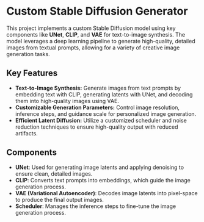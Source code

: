 # Custom Stable Diffusion Generator

This project implements a custom Stable Diffusion model using key components like **UNet**, **CLIP**, and **VAE** for text-to-image synthesis. The model leverages a deep learning pipeline to generate high-quality, detailed images from textual prompts, allowing for a variety of creative image generation tasks.

## Key Features

- **Text-to-Image Synthesis:** Generate images from text prompts by embedding text with CLIP, generating latents with UNet, and decoding them into high-quality images using VAE.
- **Customizable Generation Parameters:** Control image resolution, inference steps, and guidance scale for personalized image generation.
- **Efficient Latent Diffusion:** Utilize a customized scheduler and noise reduction techniques to ensure high-quality output with reduced artifacts.
  
## Components

- **UNet**: Used for generating image latents and applying denoising to ensure clean, detailed images.
- **CLIP**: Converts text prompts into embeddings, which guide the image generation process.
- **VAE (Variational Autoencoder)**: Decodes image latents into pixel-space to produce the final output images.
- **Scheduler**: Manages the inference steps to fine-tune the image generation process.
  
